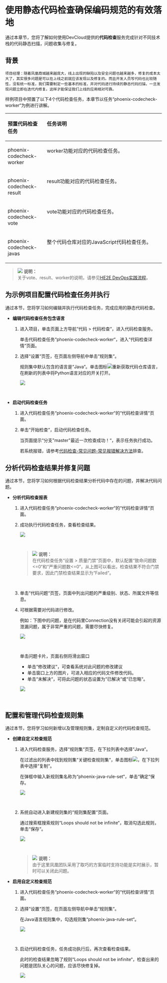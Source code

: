 # **使用静态代码检查确保编码规范的有效落地**<a name="devcloud_practice_2005"></a>

通过本章节，您将了解如何使用DevCloud提供的**代码检查**服务完成针对不同技术栈的代码静态扫描，问题收集与修复。

## **背景**<a name="section49011679"></a>

```
项目经理：随着凤凰商城越来越庞大，线上出现的缺陷以及安全问题也越来越多，修复的成本太大了，其实很多问题是可以在上线之前就应该发现以及修复的。而且开发人员写代码也比较随性，没有统一标准，我们需要制定一些基本的标准，并对代码进行持续的静态代码扫描，一旦发现问题立即在迭代内修复。这样才能保证我们上线的应用相对可靠。
```

样例项目中预置了以下4个代码检查任务，本章节以任务“phoenix-codecheck-worker“为例进行讲解。

<a name="table11691548568"></a>
<table><thead align="left"><tr id="row51691481065"><th class="cellrowborder" valign="top" width="25%" id="mcps1.1.3.1.1"><p id="p31694485618"><a name="p31694485618"></a><a name="p31694485618"></a><strong id="b734511581767"><a name="b734511581767"></a><a name="b734511581767"></a>预置代码检查任务</strong></p>
</th>
<th class="cellrowborder" valign="top" width="75%" id="mcps1.1.3.1.2"><p id="p7169194811614"><a name="p7169194811614"></a><a name="p7169194811614"></a><strong id="b15129419718"><a name="b15129419718"></a><a name="b15129419718"></a>任务说明</strong></p>
</th>
</tr>
</thead>
<tbody><tr id="row10169164815619"><td class="cellrowborder" valign="top" width="25%" headers="mcps1.1.3.1.1 "><p id="p131708481462"><a name="p131708481462"></a><a name="p131708481462"></a>phoenix-codecheck-worker</p>
</td>
<td class="cellrowborder" valign="top" width="75%" headers="mcps1.1.3.1.2 "><p id="p717017481762"><a name="p717017481762"></a><a name="p717017481762"></a>worker功能对应的代码检查任务。</p>
</td>
</tr>
<tr id="row1217014480615"><td class="cellrowborder" valign="top" width="25%" headers="mcps1.1.3.1.1 "><p id="p517015481762"><a name="p517015481762"></a><a name="p517015481762"></a>phoenix-codecheck-result</p>
</td>
<td class="cellrowborder" valign="top" width="75%" headers="mcps1.1.3.1.2 "><p id="p111708481361"><a name="p111708481361"></a><a name="p111708481361"></a>result功能对应的代码检查任务。</p>
</td>
</tr>
<tr id="row31709481564"><td class="cellrowborder" valign="top" width="25%" headers="mcps1.1.3.1.1 "><p id="p117064813612"><a name="p117064813612"></a><a name="p117064813612"></a>phoenix-codecheck-vote</p>
</td>
<td class="cellrowborder" valign="top" width="75%" headers="mcps1.1.3.1.2 "><p id="p111704485610"><a name="p111704485610"></a><a name="p111704485610"></a>vote功能对应的代码检查任务。</p>
</td>
</tr>
<tr id="row1217016481369"><td class="cellrowborder" valign="top" width="25%" headers="mcps1.1.3.1.1 "><p id="p51706487612"><a name="p51706487612"></a><a name="p51706487612"></a>phoenix-codecheck-javas</p>
</td>
<td class="cellrowborder" valign="top" width="75%" headers="mcps1.1.3.1.2 "><p id="p7170114816618"><a name="p7170114816618"></a><a name="p7170114816618"></a>整个代码仓库对应的JavaScript代码检查任务。</p>
</td>
</tr>
</tbody>
</table>

>![](public_sys-resources/icon-note.gif) **说明：**   
>关于vote、result、worker的说明，请参见[HE2E DevOps实践流程](HE2E-DevOps实践流程.md)。  

## **为示例项目配置代码检查任务并执行**<a name="section38451933"></a>

通过本节，您将学习如何编辑并执行代码检查任务，完成应用的静态代码检查。

-   **编辑代码检查任务包含语言**
    1.  进入项目，单击页面上方导航“代码  \>  代码检查“，进入代码检查服务。

        单击代码检查任务“phoenix-codecheck-worker“，进入“代码检查详情“页面。

    2.  选择“设置“页签，在页面左侧导航中单击“规则集“。

        规则集中默认包含的语言是“Java“。单击图标![](figures/icon-刷新.png)重新获取代码仓库语言，在刷新的列表中将Python语言对应的开关打开。

        ![](figures/08-代码检查-01.png)

          



-   **启动代码检查任务**
    1.  进入代码检查任务“phoenix-codecheck-worker“的“代码检查详情“页面。
    2.  单击“开始检查“，启动代码检查任务。

        当页面提示“分支"master"最近一次检查成功！“，表示任务执行成功。

        若系统报错，请参考[代码检查-常见问题-常见报错解决方法](https://support.huaweicloud.com/codecheck_faq/codecheck_02_0002.html)排查。



## **分析代码检查结果并修复问题**<a name="section10523083"></a>

通过本节，您将学习如何根据代码检查结果分析代码中存在的问题，并解决代码问题。

-   **分析代码检查报表**
    1.  进入代码检查任务“phoenix-codecheck-worker“的“代码检查详情“页面。
    2.  成功执行代码检查任务，查看检查结果。

        ![](figures/08-代码检查-02.png)

          

        >![](public_sys-resources/icon-note.gif) **说明：**   
        >在代码检查任务“设置  \>  质量门禁“页面中，默认配置“致命问题数<=0“和“严重问题数<=0“，从上图可以看出，检查结果不符合门禁要求，因此门禁检查结果显示为“Failed“。  

          

    3.  单击“代码问题“页签，页面中列出问题的严重级别、状态、所属文件等信息。
    4.  可根据需要对代码进行修改。

        例如：下图中的问题，是在代码里Connection没有关闭可能会引起的资源泄漏问题，属于非常严重的问题，需要尽快修复。

        ![](figures/08-代码检查-03.png)

          

        单击问题卡片，页面右侧将滑出窗口

        -   单击“修改建议“，可查看系统对此问题的修改建议
        -   单击窗口上方的图片，可进入相应的代码文件修改代码。
        -   单击“未解决“，可将此问题的状态设置为“已解决“或“已忽略“。

        ![](figures/08-代码检查-04.png)

          



## **配置和管理代码检查规则集**<a name="section27598891"></a>

通过本节，您将学习如何新增以及管理规则集，定制自定义的代码检查规范。

-   **创建自定义检查规范**
    1.  进入代码检查服务，选择“规则集“页签，在下拉列表中选择“Java“。

        在过滤出的列表中找到规则集“关键检查规则集“，单击图标![](figures/icon-更多操作.png)，在下拉列表中选择“复制“。

        在弹框中输入新规则集名称为“phoenix-java-rule-set“，单击“确定“保存。

        ![](figures/08-代码检查-05.png)

          

    2.  系统自动进入新建规则集的“规则集配置“页面。

        通过搜索框搜索规则“Loops should not be infinite“，取消勾选此规则，单击“保存“。

        ![](figures/08-代码检查-06.png)

          

        >![](public_sys-resources/icon-note.gif) **说明：**   
        >由于这里凤凰团队采用了取巧的方案临时支持功能是实时展示，暂时可以关闭此问题。  


-   **启用自定义检查规范**
    1.  进入代码检查任务“phoenix-codecheck-worker“的“代码检查详情“页面。
    2.  选择“设置“页签，在页面左侧导航中单击“规则集“。

        在Java语言规则集中，勾选规则集“phoenix-java-rule-set“。

        ![](figures/08-代码检查-07.png)

          

    3.  启动代码检查任务，任务成功执行后，再次查看检查结果。

        此时的检查结果忽略了规则“Loops should not be infinite“，检查出来的问题是团队关心的问题，应该尽快修复掉。

        ![](figures/08-代码检查-08.png)

          



